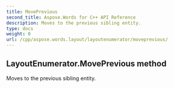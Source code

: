 ```yaml
---
title: MovePrevious
second_title: Aspose.Words for C++ API Reference
description: Moves to the previous sibling entity. 
type: docs
weight: 0
url: /cpp/aspose.words.layout/layoutenumerator/moveprevious/
---
```

## LayoutEnumerator.MovePrevious method


Moves to the previous sibling entity. 

